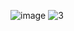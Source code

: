 ![image](https://github.com/maritzamh/Api_py/assets/133881210/8db5133f-2d1c-4508-973f-3abfc3c3d19b)
![3](https://github.com/maritzamh/Api_py/assets/133881210/5146e7c6-75a1-4d94-8de0-41353e3cb48e)

